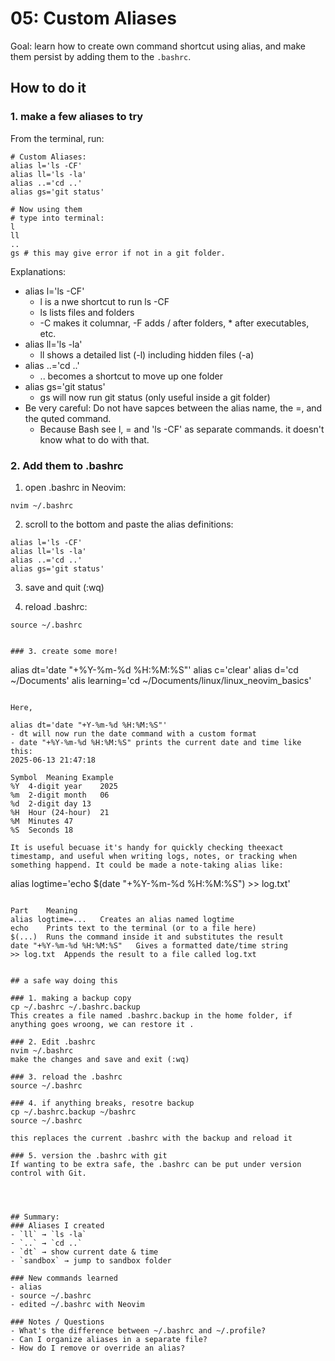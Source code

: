 # 05: Custom Aliases

Goal: learn how to create own command shortcut using alias, and make them persist by adding them to the `.bashrc`.

## How to do it

### 1. make a few aliases to try

From the terminal, run:


```
# Custom Aliases:
alias l='ls -CF'
alias ll='ls -la'
alias ..='cd ..'
alias gs='git status'

# Now using them
# type into terminal:
l
ll
..
gs # this may give error if not in a git folder.

```

Explanations:
- alias l='ls -CF'
  * l is a nwe shortcut to run ls -CF
  * ls lists files and folders
  * -C makes it columnar, -F adds / after folders, * after executables, etc.
- alias ll='ls -la'
  * ll shows a detailed list (-l) including hidden files (-a)
- alias ..='cd ..'
  * .. becomes a shortcut to move up one folder
- alias gs='git status'
  * gs will now run git status (only useful inside a git folder)
- Be very careful: Do not have sapces between the alias name, the =, and the quted command.
  * Because Bash see l, = and 'ls -CF' as separate commands. it doesn't know what to do with that.


### 2. Add them to .bashrc

1. open .bashrc in Neovim:

```
nvim ~/.bashrc
``` 

2. scroll to the bottom and paste the alias definitions:

```
alias l='ls -CF'
alias ll='ls -la'
alias ..='cd ..'
alias gs='git status'
```

3. save and quit (:wq)

4. reload .bashrc:

```
source ~/.bashrc


### 3. create some more!

```
alias dt='date "+%Y-%m-%d %H:%M:%S"'
alias c='clear'
alias d='cd ~/Documents'
alis learning='cd ~/Documents/linux/linux_neovim_basics'
```

Here, 

alias dt='date "+Y-%m-%d %H:%M:%S"'
- dt will now run the date command with a custom format
- date "+%Y-%m-%d %H:%M:%S" prints the current date and time like this:
2025-06-13 21:47:18

Symbol	Meaning	Example
%Y	4-digit year	2025
%m	2-digit month	06
%d	2-digit day	13
%H	Hour (24-hour)	21
%M	Minutes	47
%S	Seconds	18

It is useful becuase it's handy for quickly checking theexact timestamp, and useful when writing logs, notes, or tracking when something happend. It could be made a note-taking alias like:

```
alias logtime='echo $(date "+%Y-%m-%d %H:%M:%S") >> log.txt'
```

Part	Meaning
alias logtime=...	Creates an alias named logtime
echo	Prints text to the terminal (or to a file here)
$(...)	Runs the command inside it and substitutes the result
date "+%Y-%m-%d %H:%M:%S"	Gives a formatted date/time string
>> log.txt	Appends the result to a file called log.txt


## a safe way doing this

### 1. making a backup copy
cp ~/.bashrc ~/.bashrc.backup
This creates a file named .bashrc.backup in the home folder, if anything goes wroong, we can restore it .

### 2. Edit .bashrc
nvim ~/.bashrc
make the changes and save and exit (:wq)

### 3. reload the .bashrc
source ~/.bashrc

### 4. if anything breaks, resotre backup
cp ~/.bashrc.backup ~/bashrc
source ~/.bashrc

this replaces the current .bashrc with the backup and reload it

### 5. version the .bashrc with git
If wanting to be extra safe, the .bashrc can be put under version control with Git.




## Summary:
### Aliases I created
- `ll` → `ls -la`
- `..` → `cd ..`
- `dt` → show current date & time
- `sandbox` → jump to sandbox folder

### New commands learned
- alias
- source ~/.bashrc
- edited ~/.bashrc with Neovim

### Notes / Questions
- What's the difference between ~/.bashrc and ~/.profile?
- Can I organize aliases in a separate file?
- How do I remove or override an alias?

